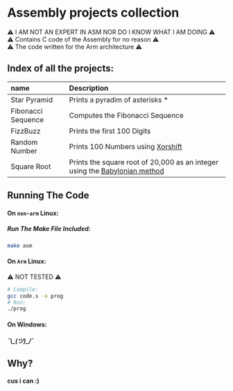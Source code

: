 
# Assembly projects collection

⚠️ I AM NOT AN EXPERT IN ASM NOR DO I KNOW WHAT I AM DOING ⚠️ \
⚠️ Contains C code of the Assembly for no reason ⚠️ \
⚠️ The code written for the Arm architecture ⚠️

## Index of all the projects:

| name               | Description                       |
| :----------------- | :-------------------------------- |
| Star Pyramid       | Prints a pyradim of asterisks *   |
| Fibonacci Sequence | Computes the Fibonacci Sequence   |
| FizzBuzz           | Prints the first 100 Digits       |
| Random Number      | Prints 100 Numbers using [Xorshift](https://en.wikipedia.org/wiki/Xorshift) |
| Square Root        | Prints the square root of 20,000 as an integer using the [Babylonian method](https://en.wikipedia.org/wiki/Methods_of_computing_square_roots#Heron's_method) |

## Running The Code

#### On `non-arm` Linux:
##### Run The Make File Included:
```bash
make asm
```

#### On `Arm` Linux:
⚠️ NOT TESTED ⚠️
```bash
# Compile:
gcc code.s -o prog
# Run:
./prog
```

#### On Windows:
##### ¯\\\_(ツ)_/¯

## Why?
#### cus i can :)
